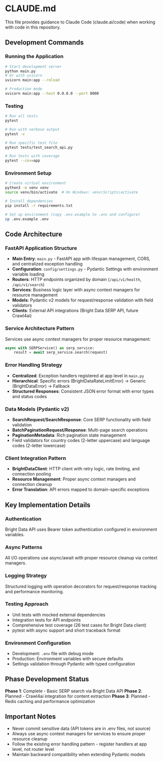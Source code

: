 # CLAUDE.md

This file provides guidance to Claude Code (claude.ai/code) when working with code in this repository.

## Development Commands

### Running the Application
```bash
# Start development server
python main.py
# Or with uvicorn
uvicorn main:app --reload

# Production mode
uvicorn main:app --host 0.0.0.0 --port 8000
```

### Testing
```bash
# Run all tests
pytest

# Run with verbose output
pytest -v

# Run specific test file
pytest tests/test_search_api.py

# Run tests with coverage
pytest --cov=app
```

### Environment Setup
```bash
# Create virtual environment
python3 -m venv venv
source venv/bin/activate  # On Windows: venv\Scripts\activate

# Install dependencies
pip install -r requirements.txt

# Set up environment (copy .env.example to .env and configure)
cp .env.example .env
```

## Code Architecture

### FastAPI Application Structure
- **Main Entry**: `main.py` - FastAPI app with lifespan management, CORS, and centralized exception handling
- **Configuration**: `config/settings.py` - Pydantic Settings with environment variable loading
- **Routers**: HTTP endpoints organized by domain (`/api/v1/health`, `/api/v1/search`)
- **Services**: Business logic layer with async context managers for resource management
- **Models**: Pydantic v2 models for request/response validation with field validators
- **Clients**: External API integrations (Bright Data SERP API, future Crawl4ai)

### Service Architecture Pattern
Services use async context managers for proper resource management:
```python
async with SERPService() as serp_service:
    result = await serp_service.search(request)
```

### Error Handling Strategy
- **Centralized**: Exception handlers registered at app level in `main.py`
- **Hierarchical**: Specific errors (BrightDataRateLimitError) → Generic (BrightDataError) → Fallback
- **Structured Responses**: Consistent JSON error format with error types and status codes

### Data Models (Pydantic v2)
- **SearchRequest/SearchResponse**: Core SERP functionality with field validation
- **BatchPaginationRequest/Response**: Multi-page search operations
- **PaginationMetadata**: Rich pagination state management
- Field validators for country codes (2-letter uppercase) and language codes (2-letter lowercase)

### Client Integration Pattern
- **BrightDataClient**: HTTP client with retry logic, rate limiting, and connection pooling
- **Resource Management**: Proper async context managers and connection cleanup
- **Error Translation**: API errors mapped to domain-specific exceptions

## Key Implementation Details

### Authentication
Bright Data API uses Bearer token authentication configured in environment variables.

### Async Patterns
All I/O operations use async/await with proper resource cleanup via context managers.

### Logging Strategy
Structured logging with operation decorators for request/response tracking and performance monitoring.

### Testing Approach
- Unit tests with mocked external dependencies
- Integration tests for API endpoints
- Comprehensive test coverage (26 test cases for Bright Data client)
- pytest with async support and short traceback format

### Environment Configuration
- Development: `.env` file with debug mode
- Production: Environment variables with secure defaults
- Settings validation through Pydantic with typed configuration

## Phase Development Status
**Phase 1**: Complete - Basic SERP search via Bright Data API
**Phase 2**: Planned - Crawl4ai integration for content extraction
**Phase 3**: Planned - Redis caching and performance optimization

## Important Notes
- Never commit sensitive data (API tokens are in .env files, not source)
- Always use async context managers for services to ensure proper resource cleanup
- Follow the existing error handling pattern - register handlers at app level, not router level
- Maintain backward compatibility when extending Pydantic models